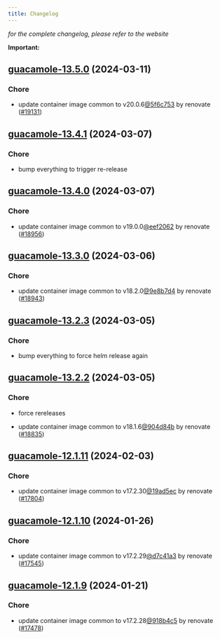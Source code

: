 ```yaml
---
title: Changelog
---
```



*for the complete changelog, please refer to the website*

**Important:**


## [guacamole-13.5.0](https://github.com/truecharts/charts/compare/guacamole-13.4.1...guacamole-13.5.0) (2024-03-11)

### Chore



- update container image common to v20.0.6[@5f6c753](https://github.com/5f6c753) by renovate ([#19131](https://github.com/truecharts/charts/issues/19131))


## [guacamole-13.4.1](https://github.com/truecharts/charts/compare/guacamole-13.4.0...guacamole-13.4.1) (2024-03-07)

### Chore



- bump everything to trigger re-release


## [guacamole-13.4.0](https://github.com/truecharts/charts/compare/guacamole-13.3.0...guacamole-13.4.0) (2024-03-07)

### Chore



- update container image common to v19.0.0[@eef2062](https://github.com/eef2062) by renovate ([#18956](https://github.com/truecharts/charts/issues/18956))


## [guacamole-13.3.0](https://github.com/truecharts/charts/compare/guacamole-13.2.3...guacamole-13.3.0) (2024-03-06)

### Chore



- update container image common to v18.2.0[@9e8b7d4](https://github.com/9e8b7d4) by renovate ([#18943](https://github.com/truecharts/charts/issues/18943))


## [guacamole-13.2.3](https://github.com/truecharts/charts/compare/guacamole-13.2.2...guacamole-13.2.3) (2024-03-05)

### Chore



- bump everything to force helm release again


## [guacamole-13.2.2](https://github.com/truecharts/charts/compare/guacamole-13.2.0...guacamole-13.2.2) (2024-03-05)

### Chore



- force rereleases

- update container image common to v18.1.6[@904d84b](https://github.com/904d84b) by renovate ([#18835](https://github.com/truecharts/charts/issues/18835))










## [guacamole-12.1.11](https://github.com/truecharts/charts/compare/guacamole-12.1.10...guacamole-12.1.11) (2024-02-03)

### Chore



- update container image common to v17.2.30[@19ad5ec](https://github.com/19ad5ec) by renovate ([#17804](https://github.com/truecharts/charts/issues/17804))


## [guacamole-12.1.10](https://github.com/truecharts/charts/compare/guacamole-12.1.9...guacamole-12.1.10) (2024-01-26)

### Chore



- update container image common to v17.2.29[@d7c41a3](https://github.com/d7c41a3) by renovate ([#17545](https://github.com/truecharts/charts/issues/17545))


## [guacamole-12.1.9](https://github.com/truecharts/charts/compare/guacamole-12.1.8...guacamole-12.1.9) (2024-01-21)

### Chore



- update container image common to v17.2.28[@918b4c5](https://github.com/918b4c5) by renovate ([#17478](https://github.com/truecharts/charts/issues/17478))
